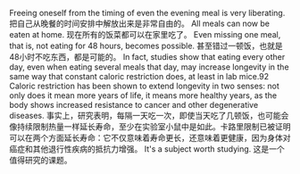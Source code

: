 Freeing oneself from the timing of even the evening meal is very liberating. 
把自己从晚餐的时间安排中解放出来是非常自由的。
All meals can now be eaten at home. 
现在所有的饭菜都可以在家里吃了。
Even missing one meal, that is, not eating for 48 hours, becomes possible. 
甚至错过一顿饭，也就是48小时不吃东西，都是可能的。
In fact, studies show that eating every other day, even  when  eating  several  meals  that  day,  may  increase  longevity  in  the  same way  that  constant  caloric  restriction  does,  at  least  in  lab  mice.92  Caloric restriction  has  been  shown  to  extend  longevity in  two  senses:  not  only  does  it mean  more  years  of  life,  it  means  more  healthy  years,  as  the  body  shows increased  resistance  to  cancer  and  other  degenerative  diseases. 
事实上，研究表明，每隔一天吃一次，即使当天吃了几顿饭，也可能会像持续限制热量一样延长寿命，至少在实验室小鼠中是如此。卡路里限制已被证明可以在两个方面延长寿命：它不仅意味着寿命更长，还意味着更健康，因为身体对癌症和其他退行性疾病的抵抗力增强。
It's  a  subject worth studying.
这是一个值得研究的课题。